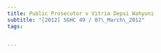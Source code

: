 ```yaml
---
title: Public Prosecutor v Vitria Depsi Wahyuni 
subtitle: "[2012] SGHC 49 / 07\_March\_2012"
tags:


---
```


